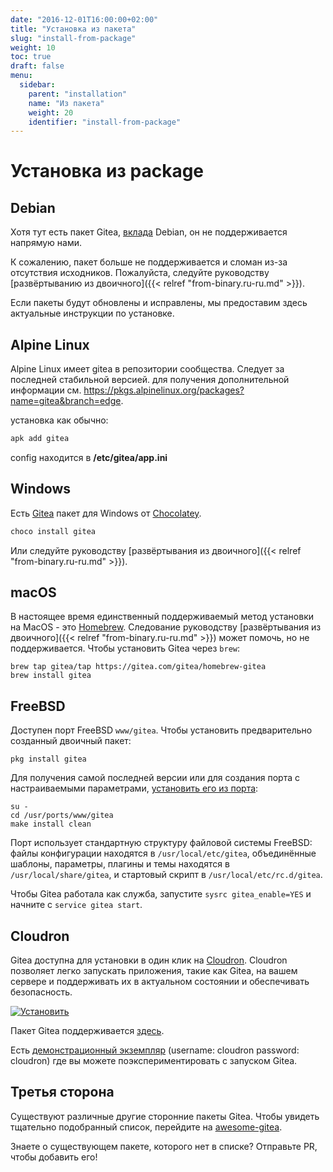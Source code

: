 ```yaml
---
date: "2016-12-01T16:00:00+02:00"
title: "Установка из пакета"
slug: "install-from-package"
weight: 10
toc: true
draft: false
menu:
  sidebar:
    parent: "installation"
    name: "Из пакета"
    weight: 20
    identifier: "install-from-package"
---
```


# Установка из package

## Debian

Хотя тут есть пакет Gitea, [вклада](https://wiki.debian.org/SourcesList) Debian,
он не поддерживается напрямую нами.

К сожалению, пакет больше не поддерживается и сломан из-за отсутствия исходников.
Пожалуйста, следуйте руководству [развёртыванию из двоичного]({{< relref "from-binary.ru-ru.md" >}}).

Если пакеты будут обновлены и исправлены, мы предоставим здесь актуальные инструкции по установке.

## Alpine Linux

Alpine Linux имеет gitea в репозитории сообщества. Следует за последней стабильной версией.
для получения дополнительной информации см. https://pkgs.alpinelinux.org/packages?name=gitea&branch=edge.

установка как обычно:
```sh
apk add gitea
```
config находится в **/etc/gitea/app.ini**

## Windows

Eсть [Gitea](https://chocolatey.org/packages/gitea) пакет для Windows от [Chocolatey](https://chocolatey.org/).

```sh
choco install gitea
```

Или следуйте руководству [развёртывания из двоичного]({{< relref "from-binary.ru-ru.md" >}}).
## macOS

В настоящее время единственный поддерживаемый метод установки на MacOS - это [Homebrew](http://brew.sh/).
Следование руководству [развёртывания из двоичного]({{< relref "from-binary.ru-ru.md" >}}) может помочь,
но не поддерживается. Чтобы установить Gitea через `brew`:

```
brew tap gitea/tap https://gitea.com/gitea/homebrew-gitea
brew install gitea
```

## FreeBSD

Доступен порт FreeBSD `www/gitea`. Чтобы установить предварительно созданный двоичный пакет:

```
pkg install gitea
```

Для получения самой последней версии или для создания порта с настраиваемыми параметрами,
[установить его из порта](https://www.freebsd.org/doc/handbook/ports-using.html):

```
su -
cd /usr/ports/www/gitea
make install clean
```

Порт использует стандартную структуру файловой системы FreeBSD: файлы конфигурации находятся в `/usr/local/etc/gitea`,
объединённые шаблоны, параметры, плагины и темы находятся в `/usr/local/share/gitea`, и стартовый скрипт
в `/usr/local/etc/rc.d/gitea`.

Чтобы Gitea работала как служба, запустите `sysrc gitea_enable=YES` и начните с `service gitea start`.

## Cloudron

Gitea доступна для установки в один клик на [Cloudron](https://cloudron.io). 
Cloudron позволяет легко запускать приложения, такие как Gitea, на вашем сервере и поддерживать их в актуальном состоянии и обеспечивать безопасность.

[![Установить](https://cloudron.io/img/button.svg)](https://cloudron.io/button.html?app=io.gitea.cloudronapp)

Пакет Gitea поддерживается [здесь](https://git.cloudron.io/cloudron/gitea-app).

Eсть [демонстрационный экземпляр](https://my.demo.cloudron.io) (username: cloudron password: cloudron) где
вы можете поэкспериментировать с запуском Gitea.

## Третья сторона

Существуют различные другие сторонние пакеты Gitea. 
Чтобы увидеть тщательно подобранный список, перейдите на [awesome-gitea](https://gitea.com/gitea/awesome-gitea/src/branch/master/README.md#user-content-packages).

Знаете о существующем пакете, которого нет в списке? Отправьте PR, чтобы добавить его!
